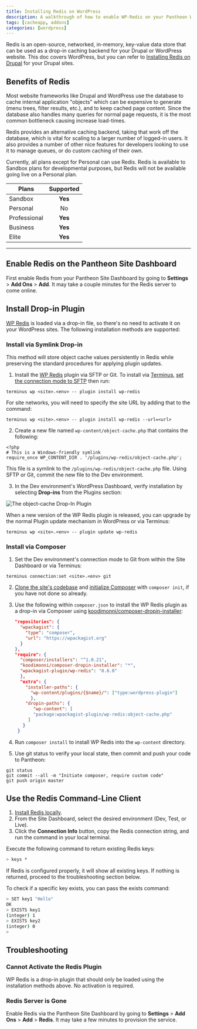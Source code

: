 ```yaml
---
title: Installing Redis on WordPress
description: A walkthrough of how to enable WP-Redis on your Pantheon WordPress site.
tags: [cacheapp, addons]
categories: [wordpress]
---
```

Redis is an open-source, networked, in-memory, key-value data store that can be used as a drop-in caching backend for your Drupal or WordPress website. This doc covers WordPress, but you can refer to [Installing Redis on Drupal](/docs/drupal-redis/) for your Drupal sites.

## Benefits of Redis
Most website frameworks like Drupal and WordPress use the database to cache internal application "objects" which can be expensive to generate (menu trees, filter results, etc.), and to keep cached page content. Since the database also handles many queries for normal page requests, it is the most common bottleneck causing increase load-times.

Redis provides an alternative caching backend, taking that work off the database, which is vital for scaling to a larger number of logged-in users. It also provides a number of other nice features for developers looking to use it to manage queues, or do custom caching of their own.

Currently, all plans except for Personal can use Redis. Redis is available to Sandbox plans for developmental purposes, but Redis will not be available going live on a Personal plan.



 | Plans        | Supported
 | -------------|:-------------:|
 | Sandbox      | **Yes**       |
 | Personal     | No            |
 | Professional | **Yes**       |
 | Business     | **Yes**       |
 | Elite        | **Yes**       |

---


## Enable Redis on the Pantheon Site Dashboard
First enable Redis from your Pantheon Site Dashboard by going to **Settings** > **Add Ons** > **Add**. It may take a couple minutes for the Redis server to come online.
## Install Drop-in Plugin
[WP Redis](https://wordpress.org/plugins/wp-redis/) is loaded via a drop-in file, so there's no need to activate it on your WordPress sites. The following installation methods are supported:
### Install via Symlink Drop-in
This method will store object cache values persistently in Redis while preserving the standard procedures for applying plugin updates.

1. Install the [WP Redis](https://wordpress.org/plugins/wp-redis/) plugin via SFTP or Git. To install via [Terminus](/docs/terminus), [set the connection mode to SFTP](/docs/sftp) then run:

 ```
 terminus wp <site>.<env> -- plugin install wp-redis
 ```

 For site networks, you will need to specify the site URL by adding that to the command:

  ```
 terminus wp <site>.<env> -- plugin install wp-redis --url=<url>
 ```

2. Create a new file named `wp-content/object-cache.php` that contains the following:

 ```
 <?php
 # This is a Windows-friendly symlink
 require_once WP_CONTENT_DIR . '/plugins/wp-redis/object-cache.php';
 ```
This file is a symlink to the `/plugins/wp-redis/object-cache.php` file. Using SFTP or Git, commit the new file to the Dev environment.

3. In the Dev environment's WordPress Dashboard, verify installation by selecting **Drop-ins** from the Plugins section:

  ![The object-cache Drop-In Plugin](/docs/assets/images/redis-dropin-plugin.png "The object-cache plugin, visible in the Drop-ins section of Plugins.")

  When a new version of the WP Redis plugin is released, you can upgrade by the normal Plugin update mechanism in WordPress or via Terminus:

  ```
  terminus wp <site>.<env> -- plugin update wp-redis
  ```

### Install via Composer

1. Set the Dev environment's connection mode to Git from within the Site Dashboard or via Terminus:

 ```
 terminus connection:set <site>.<env> git
 ```

2. [Clone the site's codebase](/docs/git/#clone-your-site-codebase) and [initialize Composer](/docs/composer/#initialize-composer) with `composer init`, if you have not done so already.

3. Use the following within `composer.json` to install the WP Redis plugin as a drop-in via Composer using [koodimonni/composer-dropin-installer](https://github.com/Koodimonni/Composer-Dropin-Installer):

   ```json
   "repositories": {
     "wpackagist": {
       "type": "composer",
       "url": "https://wpackagist.org"
     }
   },
   "require": {
     "composer/installers": "^1.0.21",
     "koodimonni/composer-dropin-installer": "*",
     "wpackagist-plugin/wp-redis": "0.6.0"
     },
     "extra": {
       "installer-paths": {
         "wp-content/plugins/{$name}/": ["type:wordpress-plugin"]
         },
       "dropin-paths": {
          "wp-content": [
          "package:wpackagist-plugin/wp-redis:object-cache.php"
        ]
      }
    }
   ```

4. Run `composer install` to install WP Redis into the `wp-content` directory.
5. Use git status to verify your local state, then commit and push your code to Pantheon:

 ```
 git status
 git commit --all -m "Initiate composer, require custom code"
 git push origin master
 ```

## Use the Redis Command-Line Client

1. [Install Redis locally](https://redis.io/download).
2. From the Site Dashboard, select the desired environment (Dev, Test, or Live).
3. Click the **Connection Info** button, copy the Redis connection string, and run the command in your local terminal.

Execute the following command to return existing Redis keys:
```bash
> keys *
```
If Redis is configured properly, it will show all existing keys. If nothing is returned, proceed to the troubleshooting section below.

To check if a specific key exists, you can pass the exists command:
```bash
> SET key1 "Hello"
OK
> EXISTS key1
(integer) 1
> EXISTS key2
(integer) 0
>
```
## Troubleshooting

### Cannot Activate the Redis Plugin
WP Redis is a drop-in plugin that should only be loaded using the installation methods above. No activation is required.

### Redis Server is Gone
Enable Redis via the Pantheon Site Dashboard by going to **Settings** > **Add Ons** > **Add** > **Redis**. It may take a few minutes to provision the service.

